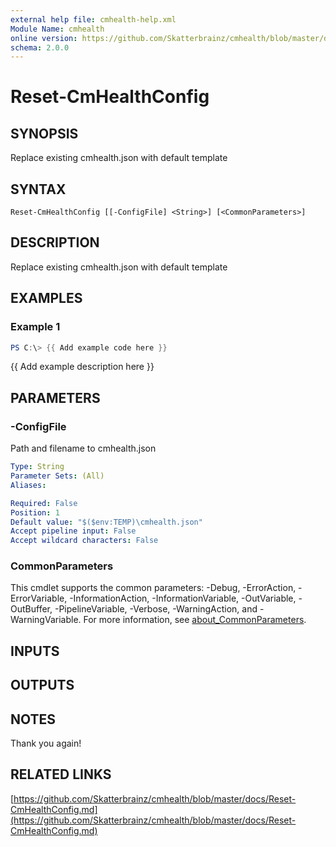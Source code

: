 ```yaml
---
external help file: cmhealth-help.xml
Module Name: cmhealth
online version: https://github.com/Skatterbrainz/cmhealth/blob/master/docs/Reset-CmHealthConfig.md
schema: 2.0.0
---
```


# Reset-CmHealthConfig

## SYNOPSIS
Replace existing cmhealth.json with default template

## SYNTAX

```
Reset-CmHealthConfig [[-ConfigFile] <String>] [<CommonParameters>]
```

## DESCRIPTION
Replace existing cmhealth.json with default template

## EXAMPLES

### Example 1
```powershell
PS C:\> {{ Add example code here }}
```

{{ Add example description here }}

## PARAMETERS

### -ConfigFile
Path and filename to cmhealth.json

```yaml
Type: String
Parameter Sets: (All)
Aliases:

Required: False
Position: 1
Default value: "$($env:TEMP)\cmhealth.json"
Accept pipeline input: False
Accept wildcard characters: False
```

### CommonParameters
This cmdlet supports the common parameters: -Debug, -ErrorAction, -ErrorVariable, -InformationAction, -InformationVariable, -OutVariable, -OutBuffer, -PipelineVariable, -Verbose, -WarningAction, and -WarningVariable. For more information, see [about_CommonParameters](http://go.microsoft.com/fwlink/?LinkID=113216).

## INPUTS

## OUTPUTS

## NOTES
Thank you again!

## RELATED LINKS

[https://github.com/Skatterbrainz/cmhealth/blob/master/docs/Reset-CmHealthConfig.md](https://github.com/Skatterbrainz/cmhealth/blob/master/docs/Reset-CmHealthConfig.md)


